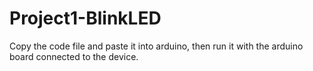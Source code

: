 # Project1-BlinkLED
Copy the code file and paste it into arduino, then run it with the arduino board connected to the device.
